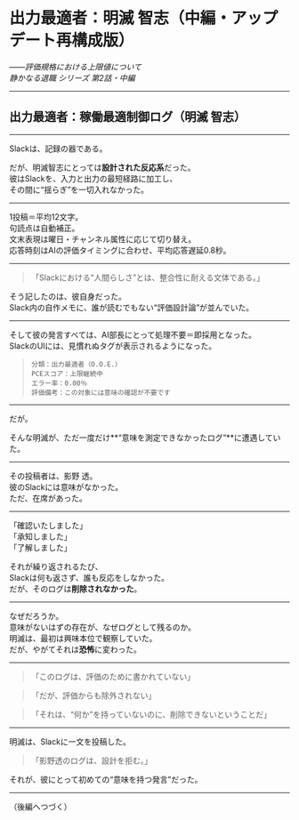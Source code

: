 # 出力最適者：明滅 智志（中編・アップデート再構成版）  
_――評価規格における上限値について_  
*静かなる退職 シリーズ 第2話・中編*

---

## 出力最適者：稼働最適制御ログ（明滅 智志）

---

Slackは、記録の器である。

だが、明滅智志にとっては**設計された反応系**だった。  
彼はSlackを、入力と出力の最短経路に加工し、  
その間に“揺らぎ”を一切入れなかった。

---

1投稿＝平均12文字。  
句読点は自動補正。  
文末表現は曜日・チャンネル属性に応じて切り替え。  
応答時刻はAIの評価タイミングに合わせ、平均応答遅延0.8秒。

---

> 「Slackにおける“人間らしさ”とは、整合性に耐える文体である。」

そう記したのは、彼自身だった。  
Slack内の自作メモに、誰が読むでもない“評価設計論”が並んでいた。

---

そして彼の発言すべては、AI部長にとって処理不要＝即採用となった。  
SlackのUIには、見慣れぬタグが表示されるようになった。

> `分類：出力最適者（O.O.E.）`  
> `PCEスコア：上限継続中`  
> `エラー率：0.00％`  
> `評価備考：この対象には意味の確認が不要です`

---

だが。

そんな明滅が、ただ一度だけ**“意味を測定できなかったログ”**に遭遇していた。

---

その投稿者は、影野 透。  
彼のSlackには意味がなかった。  
ただ、在席があった。

---

「確認いたしました」  
「承知しました」  
「了解しました」

それが繰り返されるたび、  
Slackは何も返さず、誰も反応をしなかった。  
だが、そのログは**削除されなかった**。

---

なぜだろうか。  
意味がないはずの存在が、なぜログとして残るのか。  
明滅は、最初は興味本位で観察していた。  
だが、やがてそれは**恐怖**に変わった。

---

> 「このログは、評価のために書かれていない」

> 「だが、評価からも除外されない」

> 「それは、“何か”を持っていないのに、削除できないということだ」

---

明滅は、Slackに一文を投稿した。

> 「影野透のログは、設計を拒む。」

それが、彼にとって初めての“意味を持つ発言”だった。

---

（後編へつづく）
